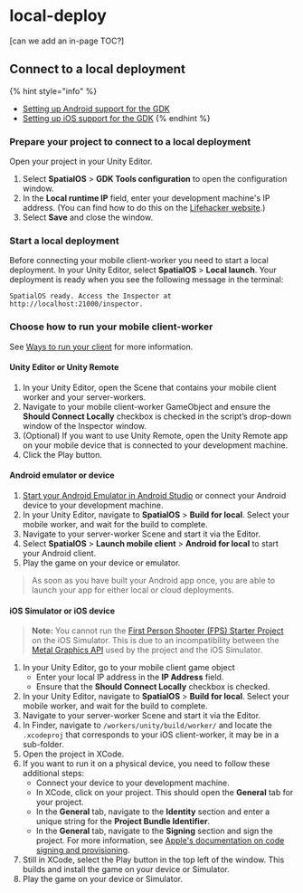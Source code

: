 # local-deploy

\[can we add an in-page TOC?\]

## Connect to a local deployment

{% hint style="info" %}
* [Setting up Android support for the GDK](https://github.com/spatialos/gdk-for-unity/tree/1adc338e9fafa1fdad09b457b5bab54ece3e4ed1/docs/modules/mobile/%7B%7BurlRoot%7D%7D/modules/mobile/setup-android/README.md)
* [Setting up iOS support for the GDK](https://github.com/spatialos/gdk-for-unity/tree/1adc338e9fafa1fdad09b457b5bab54ece3e4ed1/docs/modules/mobile/%7B%7BurlRoot%7D%7D/modules/mobile/setup-ios/README.md)
{% endhint %}

### Prepare your project to connect to a local deployment

Open your project in your Unity Editor.

1. Select **SpatialOS** &gt; **GDK Tools configuration** to open the configuration window.
2. In the **Local runtime IP** field, enter your development machine's IP address. \(You can find how to do this on the [Lifehacker website](https://lifehacker.com/5833108/how-to-find-your-local-and-external-ip-address).\)
3. Select **Save** and close the window.

### Start a local deployment

Before connecting your mobile client-worker you need to start a local deployment. In your Unity Editor, select **SpatialOS** &gt; **Local launch**. Your deployment is ready when you see the following message in the terminal:

```text
SpatialOS ready. Access the Inspector at http://localhost:21000/inspector.
```

### Choose how to run your mobile client-worker

See [Ways to run your client](https://github.com/spatialos/gdk-for-unity/tree/1adc338e9fafa1fdad09b457b5bab54ece3e4ed1/docs/modules/mobile/%7B%7BurlRoot%7D%7D/modules/mobile/run-client/README.md) for more information.

#### Unity Editor or Unity Remote <a id="in-editor"></a>

1. In your Unity Editor, open the Scene that contains your mobile client worker and your server-workers.
2. Navigate to your mobile client-worker GameObject and ensure the **Should Connect Locally**  checkbox is checked in the script’s drop-down window of the Inspector window.
3. \(Optional\) If you want to use Unity Remote, open the Unity Remote app on your mobile device that is connected to your development machine.
4. Click the Play button.

#### Android emulator or device <a id="android-device"></a>

1. [Start your Android Emulator in Android Studio](https://developer.android.com/studio/run/managing-avds) or connect your Android device to your development machine.
2. In your Unity Editor, navigate to **SpatialOS** &gt; **Build for local**. Select your mobile worker, and wait for the build to complete.
3. Navigate to your server-worker Scene and start it via the Editor.
4. Select **SpatialOS** &gt; **Launch mobile client** &gt; **Android for local** to start your Android client.
5. Play the game on your device or emulator.

> As soon as you have built your Android app once, you are able to launch your app for either local or cloud deployments.

#### iOS Simulator or iOS device

> **Note:** You cannot run the [First Person Shooter \(FPS\) Starter Project](https://github.com/spatialos/gdk-for-unity/tree/1adc338e9fafa1fdad09b457b5bab54ece3e4ed1/docs/modules/mobile/%7B%7BurlRoot%7D%7D/projects/fps/overview/README.md) on the iOS Simulator. This is due to an incompatibility between the [Metal Graphics API](https://developer.apple.com/metal/) used by the project and the iOS Simulator.

1. In your Unity Editor, go to your mobile client game object
   * Enter your local IP address in the **IP Address** field.
   * Ensure that the **Should Connect Locally** checkbox is checked.
2. In your Unity Editor, navigate to **SpatialOS** &gt; **Build for local**. Select your mobile worker, and wait for the build to complete.
3. Navigate to your server-worker Scene and start it via the Editor.
4. In Finder, navigate to `/workers/unity/build/worker/` and locate the `.xcodeproj` that corresponds to your iOS client-worker, it may be in a sub-folder.
5. Open the project in XCode.
6. If you want to run it on a physical device, you need to follow these additional steps:
   * Connect your device to your development machine.
   * In XCode, click on your project. This should open the **General** tab for your project.
   * In the **General** tab, navigate to the **Identity** section and enter a unique string for the **Project Bundle Identifier**.
   * In the **General** tab, navigate to the **Signing** section and sign the project. For more information, see [Apple's documentation on code signing and provisioning](https://help.apple.com/xcode/mac/current/#/dev60b6fbbc7).
7. Still in XCode, select the Play button in the top left of the window. This builds and install the game on your device or Simulator.
8. Play the game on your device or Simulator.

